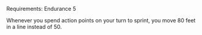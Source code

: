 Requirements: Endurance 5

Whenever you spend action points on your turn to sprint, you move 80 feet in a line instead of 50.